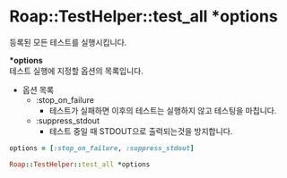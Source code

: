 Roap::TestHelper::test_all *options
====

등록된 모든 테스트를 실행시킵니다.

__*options__<br>
테스트 실행에 지정할 옵션의 목록입니다.
* 옵션 목록
  * :stop_on_failure
    * 테스트가 실패하면 이후의 테스트는 실행하지 않고 테스팅을 마칩니다.
  * :suppress_stdout
    * 테스트 중일 때 STDOUT으로 출력되는것을 방지합니다.

```rb
options = [:stop_on_failure, :suppress_stdout]

Roap::TestHelper::test_all *options
```
